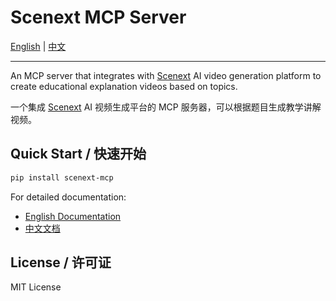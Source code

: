 # Scenext MCP Server

[English](README.en.md) | [中文](README.zh.md)

---

An MCP server that integrates with [Scenext](https://scenext.cn) AI video generation platform to create educational explanation videos based on topics.

一个集成 [Scenext](https://scenext.cn) AI 视频生成平台的 MCP 服务器，可以根据题目生成教学讲解视频。

## Quick Start / 快速开始

```bash
pip install scenext-mcp
```

For detailed documentation:
- [English Documentation](README.en.md)
- [中文文档](README.zh.md)

## License / 许可证

MIT License